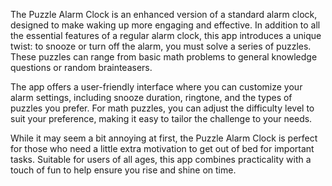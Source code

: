 The Puzzle Alarm Clock is an enhanced version of a standard alarm clock, designed to make waking up more engaging and effective. In addition to all the essential features of a regular alarm clock, this app introduces a unique twist: to snooze or turn off the alarm, you must solve a series of puzzles. These puzzles can range from basic math problems to general knowledge questions or random brainteasers.

The app offers a user-friendly interface where you can customize your alarm settings, including snooze duration, ringtone, and the types of puzzles you prefer. For math puzzles, you can adjust the difficulty level to suit your preference, making it easy to tailor the challenge to your needs.

While it may seem a bit annoying at first, the Puzzle Alarm Clock is perfect for those who need a little extra motivation to get out of bed for important tasks. Suitable for users of all ages, this app combines practicality with a touch of fun to help ensure you rise and shine on time.



